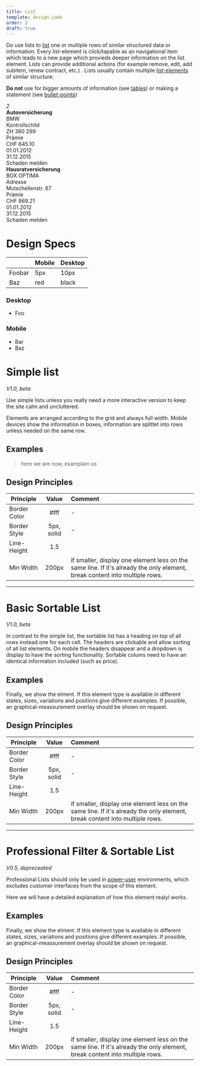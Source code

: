 ```yaml
---
title: List
template: design.jade
order: 2
draft: true
---
```


Do use lists to [list](#) one or multiple rows of similar structured data or information. Every list-element is click/tapable as an navigational item which leads to a new page which provieds deeper information on the list element. Lists can provide additional actions (for example remove, edit, add subitem, renew contract, etc.) . Lists usually contain multiple [list-elements](#listElements) of similar structure.

**Do not** use for bigger amounts of information (see [tables](#tables)) or making a statement (see [bullet-points](#bulletPoints))

<div class="example" >
  <div class="list">
    <div class="list__item">
      <div class="list__item__cell cell cell--title"><i class="cell__icon icon icon--cross"><span class="cell__icon__badge badge">2</span></i>
        <div class="cell__text"><strong>Autoversicherung</strong><br/><span>BMW</span></div>
      </div>
      <div class="list__item__cell cell"><span class="cell__label">Kontrollschild</span><br/><span class="cell__value">ZH 380 299</span></div>
      <div class="list__item__cell cell"><span class="cell__label">Prämie</span><br/><span class="cell__value">CHF 645.10</span></div>
      <div class="list__item__cell cell"><i class="cell__icon icon icon--cross"></i>
        <div class="cell__text"><span>01.01.2012</span><br/><span>31.12.2015</span></div>
      </div>
      <div class="list__item__cell cell cell--action"><a class="cell__action"><span>Schaden melden</span></a></div>
    </div>
    <div class="list__item">
      <div class="list__item__cell cell cell--title"><i class="cell__icon icon icon--home"></i>
        <div class="cell__text"><strong>Hausratversicherung</strong><br/><span>BOX OPTIMA</span></div>
      </div>
      <div class="list__item__cell cell"><span class="cell__label">Adresse</span><br/><span class="cell__value">Mutschellenstr. 67</span></div>
      <div class="list__item__cell cell"><span class="cell__label">Prämie</span><br/><span class="cell__value">CHF 869.21</span></div>
      <div class="list__item__cell cell"><i class="cell__icon icon icon--cross"></i>
        <div class="cell__text"><span>01.01.2012</span><br/><span>31.12.2015</span></div>
      </div>
      <div class="list__item__cell cell cell--action"><a class="cell__action"><span>Schaden melden</span></a></div>
    </div>
  </div>
</div>

# Design Specs

|   | Mobile | Desktop |
| - | ------ | ------- |
| Foobar | 5px | 10px |
| Baz | red | black |

<div class="l-row" >
  <div class="l-col l-col--medium-6" >
    <h3>Desktop</h3>
    <ul>
      <li>Foo</li>
    </ul>
  </div>
  <div class="l-col l-col--medium-6" >
    <h3>Mobile</h3>
    <ul>
      <li>Bar</li>
      <li>Baz</li>
    </ul>
  </div>
</div>


# Simple list
*V1.0, beta*

Use simple lists unless you really need a more interactive version to keep the site calm and uncluttered.

Elements are arranged according to the grid and always full width. Mobile devices show the information in boxes, information are splittet into rows unless needed on the same row.

## Examples

>here we are now, examplain us

## Design Principles

| Principle     | Value           | Comment  |
| ------------- |:-------------:  | :--------|
| Border Color  |   #fff          |     -    |
| Border Style  | 5px, solid      | -        |
| Line-Height   | 1.5             |          |
| Min Width     | 200px           | if smaller, display one element less on the same line. If it's already the only element, break content into multiple rows.|

---
# Basic Sortable List
*V1.0, beta*

In contrast to the simple list, the sortable list has a heading on top of all rows instead one for each cell. The headers are clickable and allow sorting of all list elements. On mobile the headers disappear and a dropdown is display to have the sorting functionality. Sortable colums need to have an identical information included (such as price).

## Examples

Finally, we show the elment. If this element type is available in different states, sizes, variations and positions give different examples. If possible, an graphical-meassurement overlay should be shown on request.
## Design Principles

| Principle     | Value           | Comment  |
| ------------- |:-------------:  | :--------|
| Border Color  |   #fff          |     -    |
| Border Style  | 5px, solid      | -        |
| Line-Height   | 1.5             |          |
| Min Width     | 200px           | if smaller, display one element less on the same line. If it's already the only element, break content into multiple rows.|

---
# Professional Filter & Sortable List
*V0.5, depreceated*

Professional Lists should only be used in [power-user](#poweruser) environments, which excludes customer interfaces from the scope of this element.

Here we will have a detailed explanation of how this element realyl works.

## Examples

Finally, we show the elment. If this element type is available in different states, sizes, variations and positions give different examples. If possible, an graphical-meassurement overlay should be shown on request.
## Design Principles

| Principle     | Value           | Comment  |
| ------------- |:-------------:  | :--------|
| Border Color  |   #fff          |     -    |
| Border Style  | 5px, solid      | -        |
| Line-Height   | 1.5             |          |
| Min Width     | 200px           | if smaller, display one element less on the same line. If it's already the only element, break content into multiple rows.|
<!-- Copyright AXA Versicherungen AG 2015 -->

